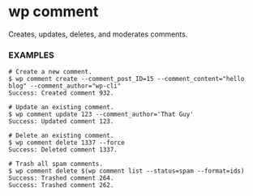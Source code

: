 # wp comment

Creates, updates, deletes, and moderates comments.

### EXAMPLES

    # Create a new comment.
    $ wp comment create --comment_post_ID=15 --comment_content="hello blog" --comment_author="wp-cli"
    Success: Created comment 932.

    # Update an existing comment.
    $ wp comment update 123 --comment_author='That Guy'
    Success: Updated comment 123.

    # Delete an existing comment.
    $ wp comment delete 1337 --force
    Success: Deleted comment 1337.

    # Trash all spam comments.
    $ wp comment delete $(wp comment list --status=spam --format=ids)
    Success: Trashed comment 264.
    Success: Trashed comment 262.



